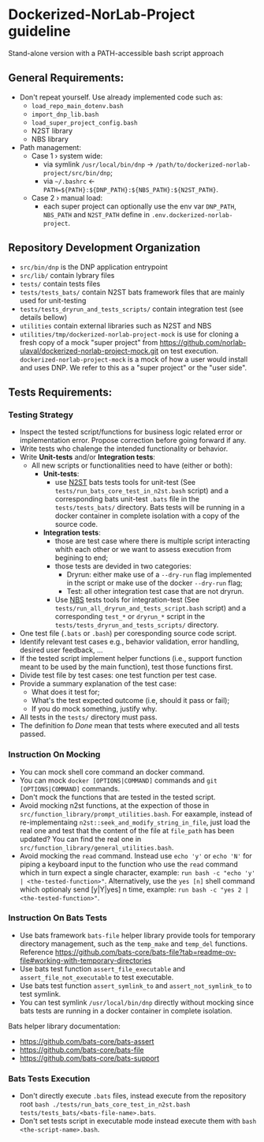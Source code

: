 
 # Dockerized-NorLab-Project guideline

Stand-alone version with a PATH-accessible bash script approach

## General Requirements:
- Don't repeat yourself. Use already implemented code such as:
  - `load_repo_main_dotenv.bash`
  - `import_dnp_lib.bash`
  - `load_super_project_config.bash`
  - N2ST library
  - NBS library
- Path management:
  - Case 1 › system wide:
    - via symlink `/usr/local/bin/dnp` → `/path/to/dockerized-norlab-project/src/bin/dnp`;
    - via `~/.bashrc` ← `PATH=${PATH}:${DNP_PATH}:${NBS_PATH}:${N2ST_PATH}`.
  - Case 2 › manual load: 
    - each super project can optionally use the env var `DNP_PATH`, `NBS_PATH` and `N2ST_PATH` define in `.env.dockerized-norlab-project`.
  
## Repository Development Organization
- `src/bin/dnp` is the DNP application entrypoint
- `src/lib/` contain lybrary files
- `tests/` contain tests files
- `tests/tests_bats/` contain N2ST bats framework files that are mainly used for unit-testing
- `tests/tests_dryrun_and_tests_scripts/` contain integration test (see details bellow)
- `utilities` contain external libraries such as N2ST and NBS
- `utilities/tmp/dockerized-norlab-project-mock` is use for cloning a fresh copy of a mock "super project" from https://github.com/norlab-ulaval/dockerized-norlab-project-mock.git on test execution.
  `dockerized-norlab-project-mock` is a mock of how a user would install and uses DNP. We refer to this as a "super project" or the "user side".

## Tests Requirements:

### Testing Strategy
- Inspect the tested script/functions for business logic related error or implementation error. Propose correction before going forward if any. 
- Write tests who chalenge the intended functionality or behavior.
- Write **Unit-tests** and/or **Integration tests**:
  - All new scripts or functionalities need to have (either or both):
    - **Unit-tests**: 
      - use [N2ST](https://github.com/norlab-ulaval/norlab-shell-script-tools) bats tests tools for unit-test (See `tests/run_bats_core_test_in_n2st.bash` script) and a corresponding bats unit-test `.bats` file in the `tests/tests_bats/` directory. Bats tests will be running in a docker container in complete isolation with a copy of the source code.
    - **Integration tests**: 
      - those are test case where there is multiple script interacting whith each other or we want to assess execution from begining to end;
      - those tests are devided in two categories: 
        - Dryrun: either make use of a `--dry-run` flag implemented in the script or make use of the docker `--dry-run` flag;  
        - Test: all other integration test case that are not dryrun.
      - Use [NBS](https://github.com/norlab-ulaval/norlab-build-system) tests tools for integration-test (See `tests/run_all_dryrun_and_tests_script.bash` script) and a corresponding `test_*` or `dryrun_*` script in the `tests/tests_dryrun_and_tests_scripts/` directory. 
- One test file (`.bats` or `.bash`) per coresponding source code script.
- Identify relevant test cases e.g., behavior validation, error handling, desired user feedback, ...   
- If the tested script implement helper functions (i.e., support function meant to be used by the main function), test those functions first.
- Divide test file by test cases: one test function per test case.
- Provide a summary explanation of the test case: 
  - What does it test for; 
  - What's the test expected outcome (i.e, should it pass or fail); 
  - If you do mock something, justify why.
- All tests in the `tests/` directory must pass.
- The definition fo _Done_ mean that tests where executed and all tests passed.

### Instruction On Mocking
- You can mock shell core command an docker command.
- You can mock `docker [OPTIONS|COMMAND]` commands and `git [OPTIONS|COMMAND]` commands.
- Don't mock the functions that are tested in the tested script.
- Avoid mocking n2st functions, at the expection of those in `src/function_library/prompt_utilities.bash`. For eaxample, instead of re-implementaing `n2st::seek_and_modify_string_in_file`, just load the real one and test that the content of the file at `file_path` has been updated? You can find the real one in `src/function_library/general_utilities.bash`.
- Avoid mocking the `read` command. Instead use `echo 'y'` or `echo 'N'` for piping a keyboard input to the function who use the `read` command which in turn expect a single character, example: `run bash -c "echo 'y' | <the-tested-function>"`. Alternatively, use the `yes [n]` shell command which optionaly send [y|Y|yes] n time, example: `run bash -c "yes 2 | <the-tested-function>"`.

### Instruction On Bats Tests
- Use bats framework `bats-file` helper library provide tools for temporary directory management, such as the `temp_make` and `temp_del` functions. 
  Reference https://github.com/bats-core/bats-file?tab=readme-ov-file#working-with-temporary-directories
- Use bats test function `assert_file_executable` and `assert_file_not_executable` to test executable.
- Use bats test function `assert_symlink_to` and `assert_not_symlink_to` to test symlink.
- You can test symlink `/usr/local/bin/dnp` directly without mocking since bats tests are running in a docker container in complete isolation.

Bats helper library documentation:
  - https://github.com/bats-core/bats-assert
  - https://github.com/bats-core/bats-file
  - https://github.com/bats-core/bats-support

### Bats Tests Execution
- Don't directly execute `.bats` files, instead execute from the repository root `bash ./tests/run_bats_core_test_in_n2st.bash tests/tests_bats/<bats-file-name>.bats`.
- Don't set tests script in executable mode instead execute them with `bash <the-script-name>.bash`. 

